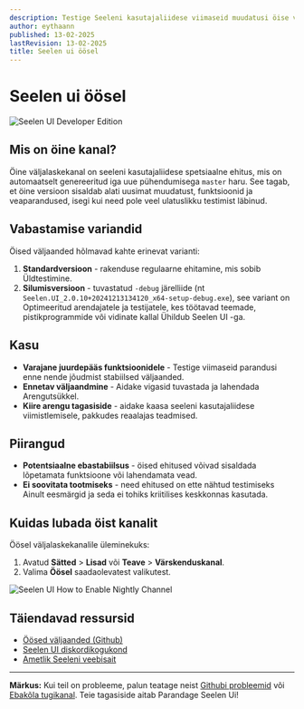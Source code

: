 ```yaml
---
description: Testige Seeleni kasutajaliidese viimaseid muudatusi öise värskenduskanaliga!
author: eythaann
published: 13-02-2025
lastRevision: 13-02-2025
title: Seelen ui öösel
---
```


# Seelen ui öösel

![Seelen UI Developer Edition](https://github.com/user-attachments/assets/76634b49-7b09-4ef2-9643-e93542309f5d)

## Mis on öine kanal?

Öine väljalaskekanal on seeleni kasutajaliidese spetsiaalne ehitus, mis on
automaatselt genereeritud iga uue pühendumisega `master` haru. See tagab, et
öine versioon sisaldab alati uusimat muudatust, funktsioonid ja veaparandused,
isegi kui need pole veel ulatuslikku testimist läbinud.

## Vabastamise variandid

Öised väljaanded hõlmavad kahte erinevat varianti:

1. **Standardversioon** - rakenduse regulaarne ehitamine, mis sobib
   Üldtestimine.
2. **Silumisversioon** - tuvastatud `-debug` järelliide (nt
   `Seelen.UI_2.0.10+20241213134120_x64-setup-debug.exe`), see variant on
   Optimeeritud arendajatele ja testijatele, kes töötavad teemade,
   pistikprogrammide või vidinate kallal Ühildub Seelen UI -ga.

## Kasu

- **Varajane juurdepääs funktsioonidele** - Testige viimaseid parandusi enne
  nende jõudmist stabiilsed väljaanded.
- **Ennetav väljaandmine** - Aidake vigasid tuvastada ja lahendada
  Arengutsükkel.
- **Kiire arengu tagasiside** - aidake kaasa seeleni kasutajaliidese
  viimistlemisele, pakkudes reaalajas teadmised.

## Piirangud

- **Potentsiaalne ebastabiilsus** - öised ehitused võivad sisaldada lõpetamata
  funktsioone või lahendamata vead.
- **Ei soovitata tootmiseks** - need ehitused on ette nähtud testimiseks Ainult
  eesmärgid ja seda ei tohiks kriitilises keskkonnas kasutada.

## Kuidas lubada öist kanalit

Öösel väljalaskekanalile üleminekuks:

1. Avatud **Sätted** > **Lisad** või **Teave** > **Värskenduskanal**.
2. Valima **Öösel** saadaolevatest valikutest.

![Seelen UI How to Enable Nightly Channel](https://github.com/user-attachments/assets/ae88aeac-98cc-4424-a9e7-fb59740b694e)

## Täiendavad ressursid

- [Öösed väljaanded (Github)](https://github.com/eythaann/Seelen-UI/releases/tag/nightly)
- [Seelen UI diskordikogukond](https://discord.gg/ABfASx5ZAJ)
- [Ametlik Seeleni veebisait](https://seelen.io)

---

**Märkus:** Kui teil on probleeme, palun teatage neist
[Githubi probleemid](https://github.com/eythaann/Seelen-UI/issues) või
[Ebakõla tugikanal](https://discord.gg/ABfASx5ZAJ). Teie tagasiside aitab
Parandage Seelen Ui!
